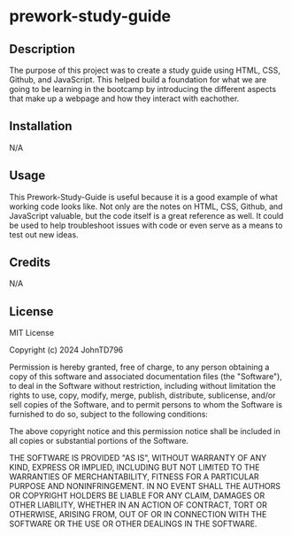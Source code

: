 # prework-study-guide

## Description
The purpose of this project was to create a study guide using HTML, CSS, Github, and JavaScript. This helped build a foundation for what we are going to be learning in the bootcamp by introducing the different aspects that make up a webpage and how they interact with eachother. 


## Installation
N/A


## Usage
This Prework-Study-Guide is useful because it is a good example of what working code looks like. Not only are the notes on HTML, CSS, Github, and JavaScript valuable, but the code itself is a great reference as well. It could be used to help troubleshoot issues with code or even serve as a means to test out new ideas.


## Credits
N/A


## License
MIT License

Copyright (c) 2024 JohnTD796

Permission is hereby granted, free of charge, to any person obtaining a copy
of this software and associated documentation files (the "Software"), to deal
in the Software without restriction, including without limitation the rights
to use, copy, modify, merge, publish, distribute, sublicense, and/or sell
copies of the Software, and to permit persons to whom the Software is
furnished to do so, subject to the following conditions:

The above copyright notice and this permission notice shall be included in all
copies or substantial portions of the Software.

THE SOFTWARE IS PROVIDED "AS IS", WITHOUT WARRANTY OF ANY KIND, EXPRESS OR
IMPLIED, INCLUDING BUT NOT LIMITED TO THE WARRANTIES OF MERCHANTABILITY,
FITNESS FOR A PARTICULAR PURPOSE AND NONINFRINGEMENT. IN NO EVENT SHALL THE
AUTHORS OR COPYRIGHT HOLDERS BE LIABLE FOR ANY CLAIM, DAMAGES OR OTHER
LIABILITY, WHETHER IN AN ACTION OF CONTRACT, TORT OR OTHERWISE, ARISING FROM,
OUT OF OR IN CONNECTION WITH THE SOFTWARE OR THE USE OR OTHER DEALINGS IN THE
SOFTWARE.

